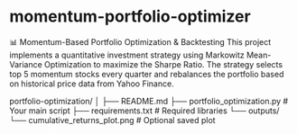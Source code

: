 # momentum-portfolio-optimizer
📊 Momentum-Based Portfolio Optimization &amp; Backtesting  This project implements a quantitative investment strategy using Markowitz Mean-Variance Optimization to maximize the Sharpe Ratio. The strategy selects top 5 momentum stocks every quarter and rebalances the portfolio based on historical price data from Yahoo Finance. 




portfolio-optimization/
│
├── README.md
├── portfolio_optimization.py   # Your main script
├── requirements.txt            # Required libraries
└── outputs/
    └── cumulative_returns_plot.png  # Optional saved plot
